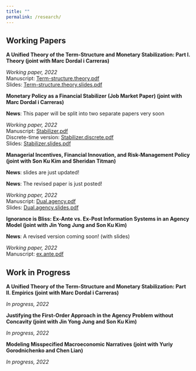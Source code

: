 ```yaml
---
title: ""
permalink: /research/
---
```


## Working Papers

**A Unified Theory of the Term-Structure and Monetary Stabilization: Part I. Theory (joint with Marc Dordal i Carreras)** 

  *Working paper, 2022*  
  Manuscript: [Term-structure.theory.pdf](/files/0Seung_JMP2.pdf)  
  Slides: [Term-structure.theory.slides.pdf](/files/0Seung_JMP2_slides.pdf)  


**Monetary Policy as a Financial Stabilizer (Job Market Paper) (joint with Marc Dordal i Carreras)** 

  **News**: This paper will be split into two separate papers very soon
  
  *Working paper, 2022*  
  Manuscript: [Stabilizer.pdf](/files/0Seung_JMP1.pdf)  
  Discrete-time version: [Stabilizer.discrete.pdf](/files/0Discrete_Seung_JMP1.pdf)  
  Slides: [Stabilizer.slides.pdf](/files/0Seung_JMP1_Slides.pdf)    


**Managerial Incentives, Financial Innovation, and Risk-Management Policy (joint with Son Ku Kim and Sheridan Titman)** 

  **News**: slides are just updated!
  
  **News**: The revised paper is just posted!
  
  *Working paper, 2022*  
  Manuscript: [Dual.agency.pdf](/files/PAPER_Dual_agency_and_risk_management.pdf)  
  Slides: [Dual.agency.slides.pdf](/files/Dual_agency_and_risk_management.pdf)    
 
 
**Ignorance is Bliss: Ex-Ante vs. Ex-Post Information Systems in an Agency Model (joint with Jin Yong Jung and Son Ku Kim)** 

  **News**: A revised version coming soon! (with slides)

  *Working paper, 2022*  
  Manuscript: [ex.ante.pdf](/files/exante2020.pdf)  
  
  

## Work in Progress

**A Unified Theory of the Term-Structure and Monetary Stabilization: Part II. Empirics (joint with Marc Dordal i Carreras)**  

  *In progress, 2022*  

**Justifying the First-Order Approach in the Agency Problem without Concavity (joint with Jin Yong Jung and Son Ku Kim)**  

  *In progress, 2022*  

**Modeling Misspecified Macroeconomic Narratives (joint with Yuriy Gorodnichenko and Chen Lian)**  

  *In progress, 2022*  
